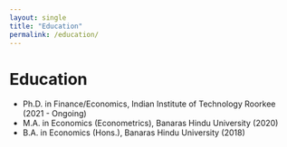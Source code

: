 ```yaml
---
layout: single
title: "Education"
permalink: /education/
---
```


# Education
- Ph.D. in Finance/Economics, Indian Institute of Technology Roorkee (2021 - Ongoing)
- M.A. in Economics (Econometrics), Banaras Hindu University (2020)
- B.A. in Economics (Hons.),  Banaras Hindu University (2018)
